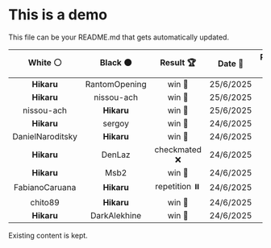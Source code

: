 # This is a demo

This file can be your README.md that gets automatically updated.

<!--START_SECTION:chessStats-->
<!-- Automatically generated with https://github.com/Balastrong/chess-stats-action -->

| White ⚪ | Black ⚫ | Result 🏆 | Date 📅 | Position 🗺️ |
|:---:|:---:|:---:|:---:|:---:|
| **Hikaru** | RantomOpening | win 🥇 | 25/6/2025 | <a href="http://www.ee.unb.ca/cgi-bin/tervo/fen.pl?select=6k1/r2n1pp1/1rRq3p/1p1p4/1N1P4/1P2PPP1/P2Q2KP/2R5 b - - 0 38">Link</a> |
| **Hikaru** | nissou-ach | win 🥇 | 25/6/2025 | <a href="http://www.ee.unb.ca/cgi-bin/tervo/fen.pl?select=8/3k4/4R3/3PKP2/4P3/8/8/5r2 b - - 0 60">Link</a> |
| nissou-ach | **Hikaru** | win 🥇 | 25/6/2025 | <a href="http://www.ee.unb.ca/cgi-bin/tervo/fen.pl?select=3q1nk1/5ppp/1R2pb2/1p6/8/1PN1P3/P2Q1PPP/r3N1K1 w - - 8 29">Link</a> |
| **Hikaru** | sergoy | win 🥇 | 24/6/2025 | <a href="http://www.ee.unb.ca/cgi-bin/tervo/fen.pl?select=5bk1/1p1N1p2/p6p/P2P4/5P2/1P2pKP1/2R4P/8 b - - 1 50">Link</a> |
| DanielNaroditsky | **Hikaru** | win 🥇 | 24/6/2025 | <a href="http://www.ee.unb.ca/cgi-bin/tervo/fen.pl?select=Q4b1r/p1rk1pp1/Bqpp4/4pnp1/8/2P2P2/PP3RKP/3R4 b - - 5 23">Link</a> |
| **Hikaru** | DenLaz | checkmated ❌ | 24/6/2025 | <a href="http://www.ee.unb.ca/cgi-bin/tervo/fen.pl?select=8/8/k1Bp4/2pPp3/1rP4R/2n5/Kb6/8 w - - 6 81">Link</a> |
| **Hikaru** | Msb2 | win 🥇 | 24/6/2025 | <a href="http://www.ee.unb.ca/cgi-bin/tervo/fen.pl?select=8/p1k5/5p1P/2p2P2/6P1/2Bbp2K/1P6/8 w - - 0 47">Link</a> |
| FabianoCaruana | **Hikaru** | repetition ⏸️ | 24/6/2025 | <a href="http://www.ee.unb.ca/cgi-bin/tervo/fen.pl?select=8/8/5k2/5Np1/3PP1P1/7r/5K2/8 b - - 10 56">Link</a> |
| chito89 | **Hikaru** | win 🥇 | 24/6/2025 | <a href="http://www.ee.unb.ca/cgi-bin/tervo/fen.pl?select=1r2q2k/p1p3pp/5n2/2Pn4/2PBp3/6N1/P3B1PP/2QbK3 w - - 0 29">Link</a> |
| **Hikaru** | DarkAlekhine | win 🥇 | 24/6/2025 | <a href="http://www.ee.unb.ca/cgi-bin/tervo/fen.pl?select=8/4kp2/1P3p2/5P2/2p5/R1N1n3/8/6K1 b - - 0 55">Link</a> |

<!--END_SECTION:chessStats-->

Existing content is kept.

